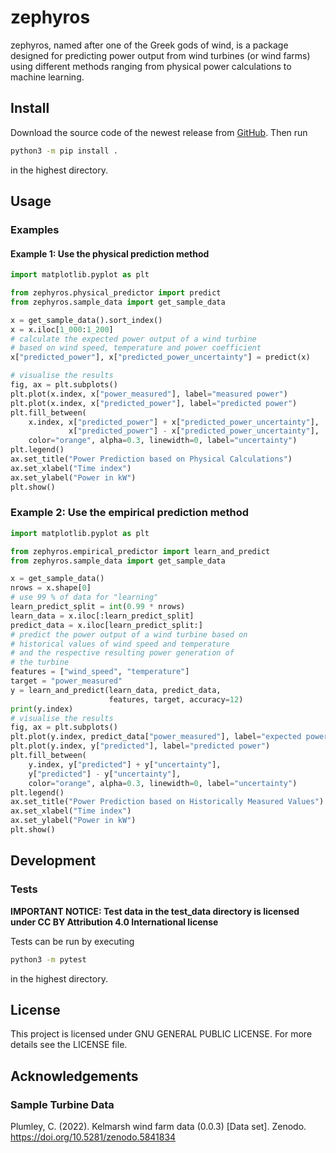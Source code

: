# zephyros

zephyros, named after one of the Greek gods of wind,
is a package designed for predicting power output from wind turbines
(or wind farms) using different methods ranging from physical power 
calculations to machine learning.

## Install

Download the source code of the newest release from
[GitHub](https://github.com/kenokrieger/zephyros). Then run
```bash
python3 -m pip install .
``` 
in the  highest directory.

## Usage

### Examples

#### Example 1: Use the physical prediction method

```python
import matplotlib.pyplot as plt

from zephyros.physical_predictor import predict
from zephyros.sample_data import get_sample_data

x = get_sample_data().sort_index()
x = x.iloc[1_000:1_200]
# calculate the expected power output of a wind turbine
# based on wind speed, temperature and power coefficient
x["predicted_power"], x["predicted_power_uncertainty"] = predict(x)

# visualise the results
fig, ax = plt.subplots()
plt.plot(x.index, x["power_measured"], label="measured power")
plt.plot(x.index, x["predicted_power"], label="predicted power")
plt.fill_between(
    x.index, x["predicted_power"] + x["predicted_power_uncertainty"],
             x["predicted_power"] - x["predicted_power_uncertainty"],
    color="orange", alpha=0.3, linewidth=0, label="uncertainty")
plt.legend()
ax.set_title("Power Prediction based on Physical Calculations")
ax.set_xlabel("Time index")
ax.set_ylabel("Power in kW")
plt.show()
```

### Example 2: Use the empirical prediction method

```python
import matplotlib.pyplot as plt

from zephyros.empirical_predictor import learn_and_predict
from zephyros.sample_data import get_sample_data

x = get_sample_data()
nrows = x.shape[0]
# use 99 % of data for "learning"
learn_predict_split = int(0.99 * nrows)
learn_data = x.iloc[:learn_predict_split]
predict_data = x.iloc[learn_predict_split:]
# predict the power output of a wind turbine based on
# historical values of wind speed and temperature
# and the respective resulting power generation of
# the turbine
features = ["wind_speed", "temperature"]
target = "power_measured"
y = learn_and_predict(learn_data, predict_data,
                      features, target, accuracy=12)
print(y.index)
# visualise the results
fig, ax = plt.subplots()
plt.plot(y.index, predict_data["power_measured"], label="expected power")
plt.plot(y.index, y["predicted"], label="predicted power")
plt.fill_between(
    y.index, y["predicted"] + y["uncertainty"],
    y["predicted"] - y["uncertainty"],
    color="orange", alpha=0.3, linewidth=0, label="uncertainty")
plt.legend()
ax.set_title("Power Prediction based on Historically Measured Values")
ax.set_xlabel("Time index")
ax.set_ylabel("Power in kW")
plt.show()
```

## Development

### Tests

**IMPORTANT NOTICE: Test data in the test_data directory is 
licensed under CC BY Attribution 4.0 International license**

Tests can be run by executing 
```bash
python3 -m pytest
```
in the highest
directory.

## License

This project is licensed under GNU GENERAL PUBLIC LICENSE.
For more details see the LICENSE file.

## Acknowledgements

### Sample Turbine Data

Plumley, C. (2022). Kelmarsh wind farm data (0.0.3) [Data set]. Zenodo.
https://doi.org/10.5281/zenodo.5841834

